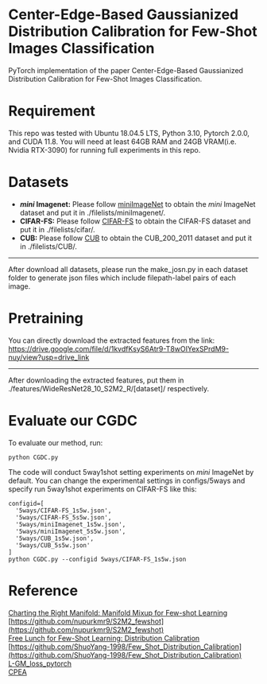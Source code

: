 # Center-Edge-Based Gaussianized Distribution Calibration for Few-Shot Images Classification
PyTorch implementation of the paper Center-Edge-Based Gaussianized Distribution Calibration for Few-Shot Images Classification.

# Requirement
This repo was tested with Ubuntu 18.04.5 LTS, Python 3.10, Pytorch 2.0.0, and CUDA 11.8. You will need at least 64GB RAM and 24GB VRAM(i.e. Nvidia RTX-3090) for running full experiments in this repo.

# Datasets
* **_mini_ Imagenet:**
Please follow [miniImageNet](https://github.com/yaoyao-liu/mini-imagenet-tools) to obtain the _mini_ ImageNet dataset and put it in ./filelists/miniImagenet/.<br>
* **CIFAR-FS:**
Please follow [CIFAR-FS](https://github.com/mrkshllr/FewTURE/blob/main/datasets/download_cifar_fs.sh) to obtain the CIFAR-FS dataset and put it in ./filelists/cifar/.<br>
* **CUB:**
Please follow [CUB](https://github.com/cyizhuo/CUB-200-2011-dataset) to obtain the CUB_200_2011 dataset and put it in ./filelists/CUB/.<br>
***
After download all datasets, please run the make_josn.py in each dataset folder to generate json files which include filepath-label pairs of each image.
# Pretraining
You can directly download the extracted features from the link:<br>
https://drive.google.com/file/d/1kvdfKsyS6Atr9-T8wOIYexSPrdM9-nuy/view?usp=drive_link
***
After downloading the extracted features, put them in ./features/WideResNet28_10_S2M2_R/[dataset]/ respectively.
# Evaluate our CGDC
To evaluate our method, run: <br>
```
python CGDC.py
```
The code will conduct 5way1shot setting experiments on _mini_ ImageNet by default. You can change the experimental settings in configs/5ways and specify run 5way1shot experiments on CIFAR-FS like this:<br>
```
configid=[
  '5ways/CIFAR-FS_1s5w.json',
  '5ways/CIFAR-FS_5s5w.json',
  '5ways/miniImagenet_1s5w.json',
  '5ways/miniImagenet_5s5w.json',
  '5ways/CUB_1s5w.json',
  '5ways/CUB_5s5w.json'
]
python CGDC.py --configid 5ways/CIFAR-FS_1s5w.json
```
# Reference
[Charting the Right Manifold: Manifold Mixup for Few-shot Learning](https://arxiv.org/pdf/1907.12087v3.pdf)<br>
[https://github.com/nupurkmr9/S2M2_fewshot](https://github.com/nupurkmr9/S2M2_fewshot)<br>
[Free Lunch for Few-Shot Learning: Distribution Calibration](https://openreview.net/forum?id=JWOiYxMG92s)<br>
[https://github.com/ShuoYang-1998/Few_Shot_Distribution_Calibration](https://github.com/ShuoYang-1998/Few_Shot_Distribution_Calibration)<br>
[L-GM_loss_pytorch](https://github.com/ChaofWang/L-GM_loss_pytorch)<br>
[CPEA](https://github.com/FushengHao/CPEA)
